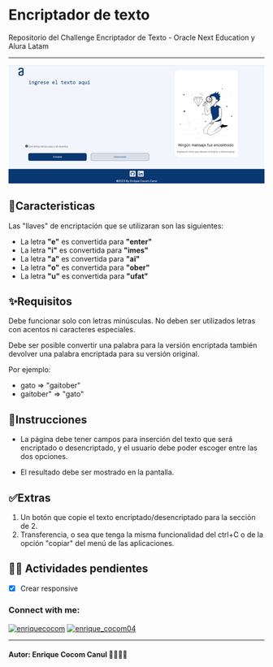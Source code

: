 # Encriptador de texto
Repositorio del Challenge Encriptador de Texto - Oracle Next Education y Alura Latam

---
![captura-proyecto](imagenes/encriptadorenrique.png)

## 📖Caracteristicas

Las "llaves" de encriptación que se utilizaran son las siguientes:

- La letra **"e"** es convertida para **"enter"**
- La letra **"i"** es convertida para **"imes"**
- La letra **"a"** es convertida para **"ai"**
- La letra **"o"** es convertida para **"ober"**
- La letra **"u"** es convertida para **"ufat"**

## ✨Requisitos
Debe funcionar solo con letras minúsculas.
No deben ser utilizados letras con acentos ni caracteres especiales.

Debe ser posible convertir una palabra para la versión encriptada también devolver una palabra encriptada para su versión original.

Por ejemplo:
- gato => "gaitober"
- gaitober" => "gato"

## 📝Instrucciones
- La página debe tener campos para inserción del texto que será encriptado o desencriptado, y el usuario debe poder escoger entre las dos opciones.

- El resultado debe ser mostrado en la pantalla.

## ✅Extras

1. Un botón que copie el texto encriptado/desencriptado para la sección de 2.
2. Transferencia, o sea que tenga la misma funcionalidad del ctrl+C o de la opción "copiar" del menú de las aplicaciones.
## 👨‍💻 Actividades pendientes

- [x] Crear responsive

<h3 align="left">Connect with me:</h3>
<p align="left">
<a href="https://www.linkedin.com/in/enriquecocom/" target="blank"><img align="center" src="https://raw.githubusercontent.com/rahuldkjain/github-profile-readme-generator/master/src/images/icons/Social/linked-in-alt.svg" alt="enriquecocom" height="30" width="40" /></a>
<a href="https://www.instagram.com/enrique_cocom04/" target="blank"><img align="center" src="https://raw.githubusercontent.com/rahuldkjain/github-profile-readme-generator/master/src/images/icons/Social/instagram.svg" alt="enrique_cocom04" height="30" width="40" /></a>
</p>

--------------------------------------------------------------------------
#### **Autor: Enrique Cocom Canul 👨‍💻🧙‍♂️**